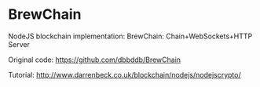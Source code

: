 # BrewChain

NodeJS blockchain implementation: BrewChain: Chain+WebSockets+HTTP Server

Original code: https://github.com/dbbddb/BrewChain

Tutorial: http://www.darrenbeck.co.uk/blockchain/nodejs/nodejscrypto/